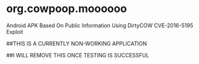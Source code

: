 # org.cowpoop.moooooo
Android APK Based On Public Information Using DirtyCOW CVE-2016-5195 Exploit


##THIS IS A CURRENTLY NON-WORKING APPLICATION

##I WILL REMOVE THIS ONCE TESTING IS SUCCESSFUL